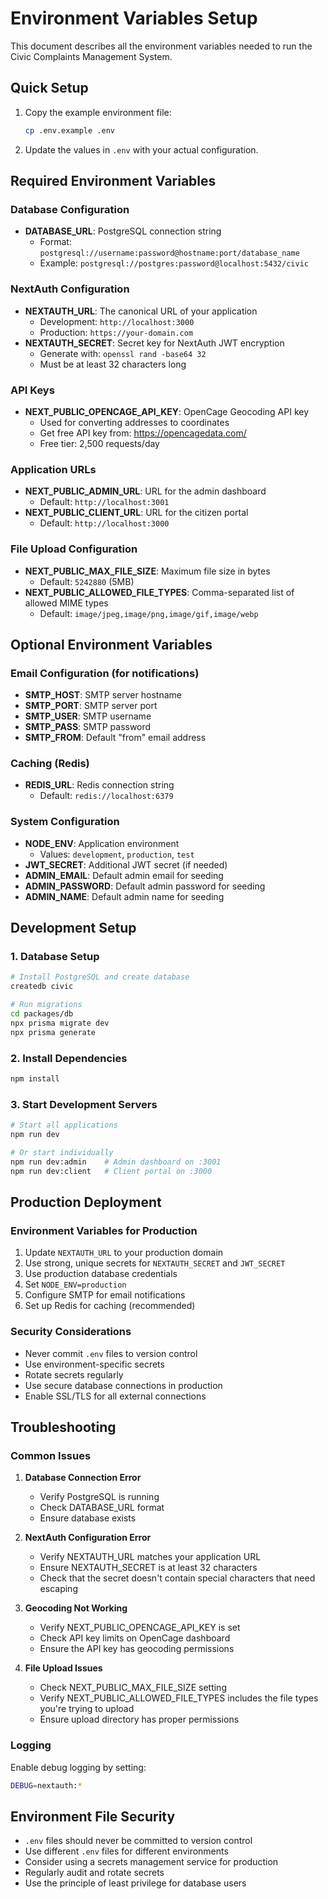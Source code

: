 # Environment Variables Setup

This document describes all the environment variables needed to run the Civic Complaints Management System.

## Quick Setup

1. Copy the example environment file:
   ```bash
   cp .env.example .env
   ```

2. Update the values in `.env` with your actual configuration.

## Required Environment Variables

### Database Configuration
- **DATABASE_URL**: PostgreSQL connection string
  - Format: `postgresql://username:password@hostname:port/database_name`
  - Example: `postgresql://postgres:password@localhost:5432/civic`

### NextAuth Configuration
- **NEXTAUTH_URL**: The canonical URL of your application
  - Development: `http://localhost:3000`
  - Production: `https://your-domain.com`
- **NEXTAUTH_SECRET**: Secret key for NextAuth JWT encryption
  - Generate with: `openssl rand -base64 32`
  - Must be at least 32 characters long

### API Keys
- **NEXT_PUBLIC_OPENCAGE_API_KEY**: OpenCage Geocoding API key
  - Used for converting addresses to coordinates
  - Get free API key from: https://opencagedata.com/
  - Free tier: 2,500 requests/day

### Application URLs
- **NEXT_PUBLIC_ADMIN_URL**: URL for the admin dashboard
  - Default: `http://localhost:3001`
- **NEXT_PUBLIC_CLIENT_URL**: URL for the citizen portal
  - Default: `http://localhost:3000`

### File Upload Configuration
- **NEXT_PUBLIC_MAX_FILE_SIZE**: Maximum file size in bytes
  - Default: `5242880` (5MB)
- **NEXT_PUBLIC_ALLOWED_FILE_TYPES**: Comma-separated list of allowed MIME types
  - Default: `image/jpeg,image/png,image/gif,image/webp`

## Optional Environment Variables

### Email Configuration (for notifications)
- **SMTP_HOST**: SMTP server hostname
- **SMTP_PORT**: SMTP server port
- **SMTP_USER**: SMTP username
- **SMTP_PASS**: SMTP password
- **SMTP_FROM**: Default "from" email address

### Caching (Redis)
- **REDIS_URL**: Redis connection string
  - Default: `redis://localhost:6379`

### System Configuration
- **NODE_ENV**: Application environment
  - Values: `development`, `production`, `test`
- **JWT_SECRET**: Additional JWT secret (if needed)
- **ADMIN_EMAIL**: Default admin email for seeding
- **ADMIN_PASSWORD**: Default admin password for seeding
- **ADMIN_NAME**: Default admin name for seeding

## Development Setup

### 1. Database Setup
```bash
# Install PostgreSQL and create database
createdb civic

# Run migrations
cd packages/db
npx prisma migrate dev
npx prisma generate
```

### 2. Install Dependencies
```bash
npm install
```

### 3. Start Development Servers
```bash
# Start all applications
npm run dev

# Or start individually
npm run dev:admin    # Admin dashboard on :3001
npm run dev:client   # Client portal on :3000
```

## Production Deployment

### Environment Variables for Production
1. Update `NEXTAUTH_URL` to your production domain
2. Use strong, unique secrets for `NEXTAUTH_SECRET` and `JWT_SECRET`
3. Use production database credentials
4. Set `NODE_ENV=production`
5. Configure SMTP for email notifications
6. Set up Redis for caching (recommended)

### Security Considerations
- Never commit `.env` files to version control
- Use environment-specific secrets
- Rotate secrets regularly
- Use secure database connections in production
- Enable SSL/TLS for all external connections

## Troubleshooting

### Common Issues

1. **Database Connection Error**
   - Verify PostgreSQL is running
   - Check DATABASE_URL format
   - Ensure database exists

2. **NextAuth Configuration Error**
   - Verify NEXTAUTH_URL matches your application URL
   - Ensure NEXTAUTH_SECRET is at least 32 characters
   - Check that the secret doesn't contain special characters that need escaping

3. **Geocoding Not Working**
   - Verify NEXT_PUBLIC_OPENCAGE_API_KEY is set
   - Check API key limits on OpenCage dashboard
   - Ensure the API key has geocoding permissions

4. **File Upload Issues**
   - Check NEXT_PUBLIC_MAX_FILE_SIZE setting
   - Verify NEXT_PUBLIC_ALLOWED_FILE_TYPES includes the file types you're trying to upload
   - Ensure upload directory has proper permissions

### Logging
Enable debug logging by setting:
```bash
DEBUG=nextauth:*
```

## Environment File Security

- `.env` files should never be committed to version control
- Use different `.env` files for different environments
- Consider using a secrets management service for production
- Regularly audit and rotate secrets
- Use the principle of least privilege for database users